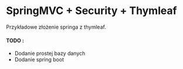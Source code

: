 <h1> SpringMVC + Security + Thymleaf </h1>

Przykładowe złożenie springa z thymleaf.



<h4>TODO : </h4>
<ul>
    <li> Dodanie prostej bazy danych </li>
    <li> Dodanie spring boot </li>
</ul>

